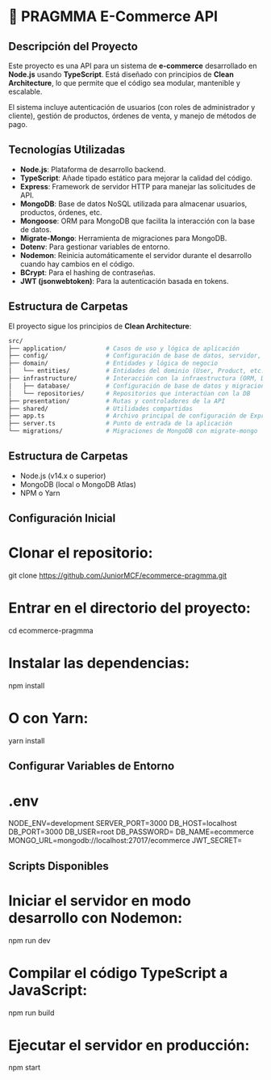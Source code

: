 # 🛒 PRAGMMA E-Commerce API

## Descripción del Proyecto

Este proyecto es una API para un sistema de **e-commerce** desarrollado en **Node.js** usando **TypeScript**. Está diseñado con principios de **Clean Architecture**, lo que permite que el código sea modular, mantenible y escalable. 

El sistema incluye autenticación de usuarios (con roles de administrador y cliente), gestión de productos, órdenes de venta, y manejo de métodos de pago.

## Tecnologías Utilizadas

- **Node.js**: Plataforma de desarrollo backend.
- **TypeScript**: Añade tipado estático para mejorar la calidad del código.
- **Express**: Framework de servidor HTTP para manejar las solicitudes de API.
- **MongoDB**: Base de datos NoSQL utilizada para almacenar usuarios, productos, órdenes, etc.
- **Mongoose**: ORM para MongoDB que facilita la interacción con la base de datos.
- **Migrate-Mongo**: Herramienta de migraciones para MongoDB.
- **Dotenv**: Para gestionar variables de entorno.
- **Nodemon**: Reinicia automáticamente el servidor durante el desarrollo cuando hay cambios en el código.
- **BCrypt**: Para el hashing de contraseñas.
- **JWT (jsonwebtoken)**: Para la autenticación basada en tokens.

## Estructura de Carpetas

El proyecto sigue los principios de **Clean Architecture**:

```bash
src/
├── application/           # Casos de uso y lógica de aplicación
├── config/                # Configuración de base de datos, servidor, etc.
├── domain/                # Entidades y lógica de negocio
│   └── entities/          # Entidades del dominio (User, Product, etc.)
├── infrastructure/        # Interacción con la infraestructura (ORM, DB, etc.)
│   ├── database/          # Configuración de base de datos y migraciones
│   └── repositories/      # Repositorios que interactúan con la DB
├── presentation/          # Rutas y controladores de la API
├── shared/                # Utilidades compartidas
├── app.ts                 # Archivo principal de configuración de Express
├── server.ts              # Punto de entrada de la aplicación
└── migrations/            # Migraciones de MongoDB con migrate-mongo
```

## Estructura de Carpetas

- Node.js (v14.x o superior)
- MongoDB (local o MongoDB Atlas)
- NPM o Yarn


## Configuración Inicial

# Clonar el repositorio:
git clone https://github.com/JuniorMCF/ecommerce-pragmma.git

# Entrar en el directorio del proyecto:
cd ecommerce-pragmma

# Instalar las dependencias:
npm install
# O con Yarn:
yarn install

## Configurar Variables de Entorno
# .env
NODE_ENV=development
SERVER_PORT=3000
DB_HOST=localhost
DB_PORT=3000
DB_USER=root
DB_PASSWORD=
DB_NAME=ecommerce
MONGO_URL=mongodb://localhost:27017/ecommerce
JWT_SECRET=


## Scripts Disponibles

# Iniciar el servidor en modo desarrollo con Nodemon:
npm run dev

# Compilar el código TypeScript a JavaScript:
npm run build

# Ejecutar el servidor en producción:
npm start


